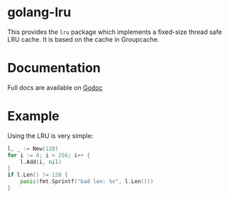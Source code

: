 # golang-lru

This provides the `lru` package which implements a fixed-size
thread safe LRU cache. It is based on the cache in Groupcache.

# Documentation

Full docs are available on [Godoc](http://godoc.org/github.com/hashicorp/golang-lru)

# Example

Using the LRU is very simple:

```go
l, _ := New(128)
for i := 0; i < 256; i++ {
    l.Add(i, nil)
}
if l.Len() != 128 {
    panic(fmt.Sprintf("bad len: %v", l.Len()))
}
```
